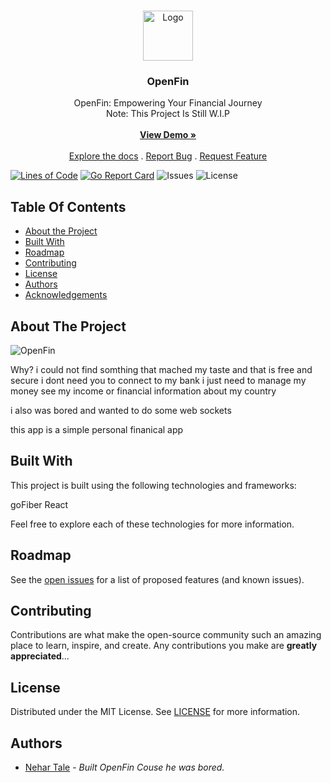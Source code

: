 <br/>
<p align="center">
  <a href="https://github.com/xDeFc0nx/OpenFin">
    <img src="images/logo.png" alt="Logo" width="80" height="80">
  </a>

  <h3 align="center">OpenFin</h3>

  <p align="center">
    OpenFin: Empowering Your Financial Journey
    <br/>
    Note: This Project Is Still W.I.P
    <br/>
    <br/>
    <a href="https://readme.shaankhan.dev"><strong>View Demo »</strong></a>
    <br/>
    <br/>
    <a href="https://github.com/xDeFc0nx/OpenFin">Explore the docs</a>
    .
    <a href="https://github.com/xDeFc0nx/OpenFin/issues">Report Bug</a>
    .
    <a href="https://github.com/xDeFc0nx/OpenFin/issues">Request Feature</a>
  </p>
</p>

[![Lines of Code](https://sonarcloud.io/api/project_badges/measure?project=xDeFc0nx_OpenFin&metric=ncloc)](https://sonarcloud.io/summary/new_code?id=xDeFc0nx_FinVibe)
[![Go Report Card](https://goreportcard.com/badge/github.com/xDeFc0nx/OpenFin)](https://goreportcard.com/report/github.com/xDeFc0nx/FinVibe)
![Issues](https://img.shields.io/github/issues/xDeFc0nx/OpenFin)
![License](https://img.shields.io/github/license/xDeFc0nx/OpenFin)

## Table Of Contents

- [About the Project](#about-the-project)
- [Built With](#built-with)
- [Roadmap](#roadmap)
- [Contributing](#contributing)
- [License](#license)
- [Authors](#authors)
- [Acknowledgements](#acknowledgements)

## About The Project

![OpenFin](YOUR_LOGO_URL)

Why? i could not find somthing that mached my taste and that is free and secure
i dont need you to connect to my bank i just need to manage my money see my income or financial 
information about my country 

i also was bored and wanted to do some web sockets 

this app is a simple personal finanical app 

## Built With

This project is built using the following technologies and frameworks:

goFiber
React 


Feel free to explore each of these technologies for more information.

## Roadmap

See the [open issues](https://github.com/xDeFx0nz/OpenFin/issues) for a list of proposed features (and known issues).

## Contributing

Contributions are what make the open-source community such an amazing place to learn, inspire, and create. Any contributions you make are **greatly appreciated**...

## License

Distributed under the MIT License. See [LICENSE](https://github.com/xDeFc0nx/OpenFin/blob/main/LICENSE.md) for more information.

## Authors

- [Nehar Tale](https://github.com/xDeFc0nx/) - _Built OpenFin Couse he was bored._
